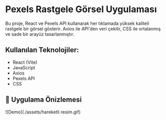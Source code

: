 # Pexels Rastgele Görsel Uygulaması

Bu proje, React ve Pexels API kullanarak her tıklamada yüksek kaliteli rastgele bir görsel gösterir. 
Axios ile API'den veri çekilir, CSS ile ortalanmış ve sade bir arayüz tasarlanmıştır.

## Kullanılan Teknolojiler:
- React (Vite)
- JavaScript
- Axios
- Pexels API
- CSS

## 🎥 Uygulama Önizlemesi

![Demo](./assets/hareketli resim.gif)

